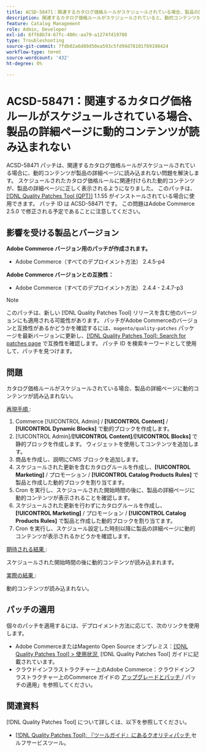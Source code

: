 ```yaml
---
title: ACSD-58471：関連するカタログ価格ルールがスケジュールされている場合、製品の詳細ページに動的コンテンツが読み込まれない
description: 関連するカタログ価格ルールがスケジュールされていると、動的コンテンツが商品の詳細ページに読み込めないAdobe Commerceの問題を修正するために、ACSD-58471 パッチを適用してください。
feature: Catalog Management
role: Admin, Developer
exl-id: 6ff68b74-67fc-400c-aa79-a1274fd19708
type: Troubleshooting
source-git-commit: 7fdb02a6d89d50ea593c5fd99d78101f89198424
workflow-type: tm+mt
source-wordcount: '432'
ht-degree: 0%

---
```


# ACSD-58471：関連するカタログ価格ルールがスケジュールされている場合、製品の詳細ページに動的コンテンツが読み込まれない

ACSD-58471 パッチは、関連するカタログ価格ルールがスケジュールされている場合に、動的コンテンツが製品の詳細ページに読み込まれない問題を解決します。 スケジュールされたカタログ価格ルールに関連付けられた動的コンテンツが、製品の詳細ページに正しく表示されるようになりました。 このパッチは、[[!DNL Quality Patches Tool (QPT)]](/help/tools/quality-patches-tool/quality-patches-tool-to-self-serve-quality-patches.md) 1.1.55 がインストールされている場合に使用できます。 パッチ ID は ACSD-58471 です。 この問題はAdobe Commerce 2.5.0 で修正される予定であることに注意してください。

## 影響を受ける製品とバージョン

**Adobe Commerce バージョン用のパッチが作成されます。**
* Adobe Commerce（すべてのデプロイメント方法） 2.4.5-p4

**Adobe Commerce バージョンとの互換性：**
* Adobe Commerce（すべてのデプロイメント方法） 2.4.4 - 2.4.7-p3

>[!NOTE]
>
>このパッチは、新しい [!DNL Quality Patches Tool] リリースを含む他のバージョンにも適用される可能性があります。 パッチがAdobe Commerceのバージョンと互換性があるかどうかを確認するには、`magento/quality-patches` パッケージを最新バージョンに更新し、[[!DNL Quality Patches Tool]: Search for patches page](https://experienceleague.adobe.com/tools/commerce-quality-patches/index.html?lang=ja) で互換性を確認します。 パッチ ID を検索キーワードとして使用して、パッチを見つけます。

## 問題

カタログ価格ルールがスケジュールされている場合、製品の詳細ページに動的コンテンツが読み込まれない。

<u> 再現手順 </u>:

1. Commerce [!UICONTROL Admin] / **[!UICONTROL Content]** / **[!UICONTROL Dynamic Blocks]** で動的ブロックを作成します。
1. [!UICONTROL Admin]/**[!UICONTROL Content]**/**[!UICONTROL Blocks]** で静的ブロックを作成します。 ウィジェットを使用してコンテンツを追加します。
1. 商品を作成し、説明にCMS ブロックを追加します。
1. スケジュールされた更新を含むカタログルールを作成し、**[!UICONTROL Marketing]** / プロモーション / **[!UICONTROL Catalog Products Rules]** で製品と作成した動的ブロックを割り当てます。
1. Cron を実行し、スケジュールされた開始時間の後に、製品の詳細ページに動的コンテンツが表示されることを確認します。
1. スケジュールされた更新を行わずにカタログルールを作成し、**[!UICONTROL Marketing]** / プロモーション / **[!UICONTROL Catalog Products Rules]** で製品と作成した動的ブロックを割り当てます。
1. Cron を実行し、スケジュール設定した時刻以降に製品の詳細ページに動的コンテンツが表示されるかどうかを確認します。


<u> 期待される結果 </u>:

スケジュールされた開始時間の後に動的コンテンツが読み込まれます。

<u> 実際の結果 </u>:

動的コンテンツが読み込まれない。

## パッチの適用

個々のパッチを適用するには、デプロイメント方法に応じて、次のリンクを使用します。

* Adobe CommerceまたはMagento Open Source オンプレミス：[[!DNL Quality Patches Tool] > 使用状況 &#x200B;](/help/tools/quality-patches-tool/usage.md) [!DNL Quality Patches Tool] ガイドに記載されています。
* クラウドインフラストラクチャー上のAdobe Commerce：クラウドインフラストラクチャー上のCommerce ガイドの [&#x200B; アップグレードとパッチ &#x200B;](https://experienceleague.adobe.com/docs/commerce-cloud-service/user-guide/develop/upgrade/apply-patches.html?lang=ja)/ パッチの適用」を参照してください。


## 関連資料

[!DNL Quality Patches Tool] について詳しくは、以下を参照してください。

* [[!DNL Quality Patches Tool]: 『ツールガイド』にあるクオリティパッチ &#x200B;](/help/tools/quality-patches-tool/quality-patches-tool-to-self-serve-quality-patches.md) セルフサービスツール。
